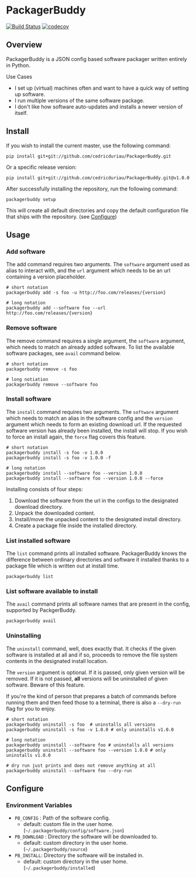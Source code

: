 # PackagerBuddy

[![Build Status](https://travis-ci.org/cedricduriau/PackagerBuddy.svg?branch=master)](https://travis-ci.org/cedricduriau/PackagerBuddy)
[![codecov](https://codecov.io/gh/cedricduriau/PackagerBuddy/branch/master/graph/badge.svg)](https://codecov.io/gh/cedricduriau/PackagerBuddy)

## Overview

PackagerBuddy is a JSON config based software packager written entirely in Python.

Use Cases

- I set up (virtual) machines often and want to have a quick way of setting up software.
- I run multiple versions of the same software package.
- I don't like how software auto-updates and installs a newer version 
of itself.

## Install

If you wish to install the current master, use the following command:

`pip install git+git://github.com/cedricduriau/PackagerBuddy.git`

Or a specific release version:

`pip install git+git://github.com/cedricduriau/PackagerBuddy.git@v1.0.0`

After successfully installing the repository, run the following command:

`packagerbuddy setup`

This will create all default directories and copy the default configuration file that ships with the repository. (see [Configure](#Configure))

## Usage

### Add software
The add command requires two arguments. The `software` argument used as alias to interact with, and the `url` argument which needs to be an url containing a version placeholder.

```
# short notation
packagerbuddy add -s foo -u http://foo.com/releases/{version}

# long notation
packagerbuddy add --software foo --url http://foo.com/releases/{version}
```

### Remove software

The remove command requires a single argument, the `software` argument, which needs to match an already added software. To list the available software packages, see `avail` command below.

```
# short notation
packagerbuddy remove -s foo

# long notiation
packagerbuddy remove --software foo
```

### Install software
The `install` command requires two arguments. The `software` argument which needs to match an alias in the software config and the `version` argument which needs to form an existing download url. If the requested software version has already been installed, the install will stop. If you wish to force an install 
again, the `force` flag covers this feature.

```
# short notation
packagerbuddy install -s foo -v 1.0.0
packagerbuddy install -s foo -v 1.0.0 -f

# long notation
packagerbuddy install --software foo --version 1.0.0
packagerbuddy install --software foo --version 1.0.0 --force
```

Installing consists of four steps:

1. Download the software from the url in the configs to the designated download directory.
2. Unpack the downloaded content.
3. Install/move the unpacked content to the designated install directory.
4. Create a package file inside the installed directory.

### List installed software
The `list` command prints all installed software. PackagerBuddy knows the difference between ordinary directories and software it installed thanks to a package file which is written out at install time.
```
packagerbuddy list
```

### List software available to install
The `avail` command prints all software names that are present in the config, supported by PackgerBuddy.
```
packagerbuddy avail
```

### Uninstalling
The `uninstall` command, well, does exactly that. It checks if the given software is installed at all and if so, proceeds to remove the file system contents in the designated install location.

The `version` argument is optional. If it is passed, only given version will be removed. If it is not passed, **all** versions will be uninstalled of given software. Beware of this feature.

If you're the kind of person that prepares a batch of commands before running them and then feed those to a terminal, there is also a `--dry-run` flag for you to enjoy.
```
# short notation
packagerbuddy uninstall -s foo  # uninstalls all versions
packagerbuddy uninstall -s foo -v 1.0.0 # only uninstalls v1.0.0

# long notation
packagerbuddy uninstall --software foo # uninstalls all versions
packagerbuddy uninstall --software foo --version 1.0.0 # only uninstalls v1.0.0

# dry run just prints and does not remove anything at all
packagerbuddy uninstall --software foo --dry-run
```


## Configure

### Environment Variables

* `PB_CONFIG` : Path of the software config.
  * default: custom file in the user home. (`~/.packagerbuddy/config/software.json`)
* `PB_DOWNLOAD` : Directory the software will be downloaded to.
  * default: custom directory in the user home. (`~/.packagerbuddy/source`)
* `PB_INSTALL`: Directory the software will be installed in.
  * default: custom directory in the user home. (`~/.packagerbuddy/installed`)
